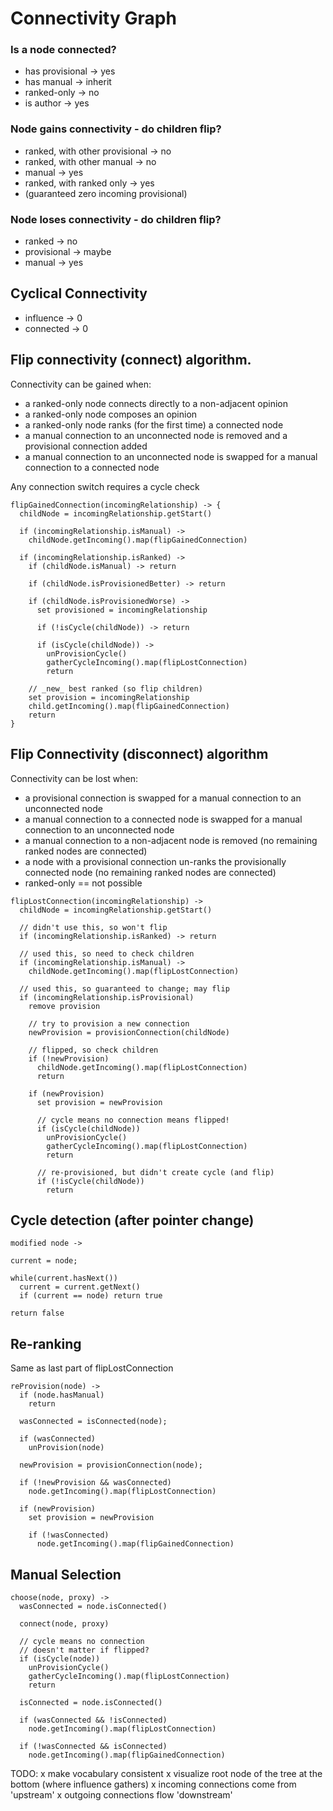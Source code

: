 # Connectivity Graph

### Is a node connected?

- has provisional -> yes
- has manual -> inherit 
- ranked-only -> no
- is author -> yes

### Node gains connectivity - do children flip?

- ranked, with other provisional -> no
- ranked, with other manual -> no
- manual -> yes
- ranked, with ranked only -> yes
- (guaranteed zero incoming provisional)

### Node loses connectivity - do children flip?

- ranked -> no
- provisional -> maybe
- manual -> yes

## Cyclical Connectivity

- influence -> 0
- connected -> 0

## Flip connectivity (connect) algorithm.

Connectivity can be gained when:
- a ranked-only node connects directly to a non-adjacent opinion 
- a ranked-only node composes an opinion
- a ranked-only node ranks (for the first time) a connected node
- a manual connection to an unconnected node is removed and a provisional connection added
- a manual connection to an unconnected node is swapped for a manual connection to a connected node

Any connection switch requires a cycle check

``` 
flipGainedConnection(incomingRelationship) -> {
  childNode = incomingRelationship.getStart()

  if (incomingRelationship.isManual) -> 
    childNode.getIncoming().map(flipGainedConnection)
  
  if (incomingRelationship.isRanked) ->
    if (childNode.isManual) -> return

    if (childNode.isProvisionedBetter) -> return

    if (childNode.isProvisionedWorse) -> 
      set provisioned = incomingRelationship
      
      if (!isCycle(childNode)) -> return

      if (isCycle(childNode)) -> 
        unProvisionCycle() 
        gatherCycleIncoming().map(flipLostConnection)
        return

    // _new_ best ranked (so flip children)
    set provision = incomingRelationship
    child.getIncoming().map(flipGainedConnection)
    return
}
```

## Flip Connectivity (disconnect) algorithm

Connectivity can be lost when:
- a provisional connection is swapped for a manual connection to an unconnected node
- a manual connection to a connected node is swapped for a manual connection to an unconnected node
- a manual connection to a non-adjacent node is removed (no remaining ranked nodes are connected)
- a node with a provisional connection un-ranks the provisionally connected node (no remaining ranked nodes are connected)
- ranked-only == not possible

```
flipLostConnection(incomingRelationship) ->
  childNode = incomingRelationship.getStart()

  // didn't use this, so won't flip
  if (incomingRelationship.isRanked) -> return

  // used this, so need to check children
  if (incomingRelationship.isManual) ->
    childNode.getIncoming().map(flipLostConnection)

  // used this, so guaranteed to change; may flip
  if (incomingRelationship.isProvisional)
    remove provision

    // try to provision a new connection
    newProvision = provisionConnection(childNode)

    // flipped, so check children
    if (!newProvision)
      childNode.getIncoming().map(flipLostConnection)
      return

    if (newProvision)
      set provision = newProvision
 
      // cycle means no connection means flipped!
      if (isCycle(childNode))
        unProvisionCycle() 
        gatherCycleIncoming().map(flipLostConnection)
        return

      // re-provisioned, but didn't create cycle (and flip)
      if (!isCycle(childNode))
        return
```

## Cycle detection (after pointer change)

```
modified node ->

current = node;

while(current.hasNext())
  current = current.getNext()
  if (current == node) return true

return false
```

## Re-ranking

Same as last part of flipLostConnection

```
reProvision(node) ->
  if (node.hasManual)
    return

  wasConnected = isConnected(node);

  if (wasConnected)
    unProvision(node)
  
  newProvision = provisionConnection(node);

  if (!newProvision && wasConnected)
    node.getIncoming().map(flipLostConnection)

  if (newProvision)
    set provision = newProvision

    if (!wasConnected) 
      node.getIncoming().map(flipGainedConnection)
```

## Manual Selection

```
choose(node, proxy) ->
  wasConnected = node.isConnected()

  connect(node, proxy)

  // cycle means no connection
  // doesn't matter if flipped?
  if (isCycle(node))
    unProvisionCycle() 
    gatherCycleIncoming().map(flipLostConnection)
    return

  isConnected = node.isConnected()

  if (wasConnected && !isConnected) 
    node.getIncoming().map(flipLostConnection)

  if (!wasConnected && isConnected)
    node.getIncoming().map(flipGainedConnection)
```

TODO:
x make vocabulary consistent
x visualize root node of the tree at the bottom (where influence gathers)
x incoming connections come from 'upstream'
x outgoing connections flow 'downstream'


